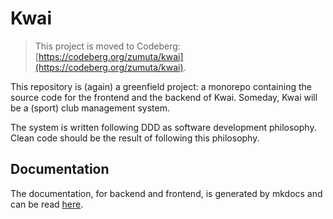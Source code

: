 # Kwai

> This project is moved to Codeberg: [https://codeberg.org/zumuta/kwai](https://codeberg.org/zumuta/kwai).

This repository is (again) a greenfield project: a monorepo containing the source code for the frontend and
the backend of Kwai. Someday, Kwai will be a (sport) club management system.

The system is written following DDD as software development philosophy. Clean code should be the result of following
this philosophy.

## Documentation
The documentation, for backend and frontend, is generated by mkdocs and can be read
[here](https://kwai.readthedocs.io/en/latest/).
